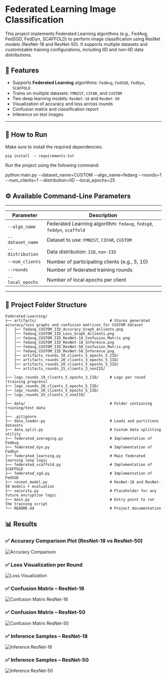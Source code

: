 # Federated Learning Image Classification

This project implements Federated Learning algorithms (e.g., FedAvg, FedSGD, FedDyn, SCAFFOLD) to perform image classification using ResNet models (ResNet-18 and ResNet-50). It supports multiple datasets and customizable training configurations, including IID and non-IID data distributions.

## 📌 Features

- Supports **Federated Learning** algorithms: `FedAvg`, `FedSGD`, `FedDyn`, `SCAFFOLD`
- Trains on multiple datasets: `FMNIST`, `CIFAR`, and `CUSTOM`
- Two deep learning models: `ResNet-18` and `ResNet-50`
- Visualization of accuracy and loss across rounds
- Confusion matrix and classification report
- Inference on test images

---

## 🚀 How to Run

Make sure to install the required dependencies:

```bash
pip install -r requirements.txt

```
Run the project using the following command:

python main.py --dataset_name=CUSTOM --algo_name=fedavg --rounds=1 --num_clients=1 --distribution=IID --local_epochs=25

## ⚙️ Available Command-Line Parameters
---------------------------------------------------------------------------------------------
| Parameter        | Description                                                            |
| ---------------- | ---------------------------------------------------------------------- |
| `--algo_name`    | Federated Learning algorithm: `fedavg`, `fedsgd`, `feddyn`, `scaffold` |
| `--dataset_name` | Dataset to use: `FMNIST`, `CIFAR`, `CUSTOM`                            |
| `--distribution` | Data distribution: `IID`, `non-IID`                                    |
| `--num_clients`  | Number of participating clients (e.g., 5, 10)                          |
| `--rounds`       | Number of federated training rounds                                    |
| `--local_epochs` | Number of local epochs per client                                      |
---------------------------------------------------------------------------------------------



## 📁 Project Folder Structure
```
Federated-Learning/
├── artifacts/                                 # Stores generated accuracy/loss graphs and confusion matrices for CUSTOM dataset
│   ├── fedavg_CUSTOM_IID_Accuracy_Graph_4clients.png                  
│   │── fedavg_CUSTOM_IID_Loss_Graph_4clients.png
│   │── fedavg_CUSTOM_IID_ResNet-18_Confusion_Matrix.png
│   │── fedavg_CUSTOM_IID_ResNet-18_Inference.png
│   │── fedavg_CUSTOM_IID_ResNet-50_Confusion_Matrix.png
│   │── fedavg_CUSTOM_IID_ResNet-50_Inference.png   
│   ├── artifacts_rounds_10_clients_5_epochs_5_IID/
│   ├── artifacts_rounds_20_clients_3_epochs_5_IID/
│   ├── artifacts_rounds_20_clients_5_epochs_5_IID/
│   └── artifacts_rounds_25_clients_3_nonIID/
│
├── logs_rounds_10_clients_5_epochs_3_IID/     # Logs per round (training progress)
├── logs_rounds_20_clients_3_epochs_5_IID/
├── logs_rounds_20_clients_5_epochs_5_IID/
├── logs_rounds_25_clients_3_nonIID/
│
├── data/                                      # Folder containing training/test data
│
├── .gitignore
├── data_loader.py                             # Loads and partitions datasets
├── data_split.py                              # Custom data splitting utility
├── federated_averaging.py                     # Implementation of FedAvg
├── federated_dyn.py                           # Implementation of FedDyn
├── federated_learning.py                      # Main federated learning loop logic
├── federated_scaffold.py                      # Implementation of SCAFFOLD
├── federated_sgd.py                           # Implementation of FedSGD
├── resnet_model.py                            # ResNet-18 and ResNet-50 models + evaluation
├── security.py                                # Placeholder for any future encryption logic
├── main.py                                    # Entry point to run the training script
└── README.md                                  # Project documentation
```

## 📊 Results

### ✅ Accuracy Comparison Plot (ResNet-18 vs ResNet-50)
![Accuracy Comparison](artifacts/fedavg_CUSTOM_IID_Accuracy_Graph_4clients.png)

### ✅ Loss Visualization per Round
![Loss Visualization](artifacts/fedavg_CUSTOM_IID_Loss_Graph_4clients.png)

### ✅ Confusion Matrix – ResNet-18
![Confusion Matrix ResNet-18](artifacts/fedavg_CUSTOM_IID_ResNet-18_Confusion_Matrix.png)

### ✅ Confusion Matrix – ResNet-50
![Confusion Matrix ResNet-50](artifacts/fedavg_CUSTOM_IID_ResNet-50_Confusion_Matrix.png)

### ✅ Inference Samples – ResNet-18
![Inference ResNet-18](artifacts/fedavg_CUSTOM_IID_ResNet-18_Inference.png)

### ✅ Inference Samples – ResNet-50
![Inference ResNet-50](artifacts/fedavg_CUSTOM_IID_ResNet-50_Inference.png)





